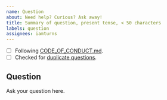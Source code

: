 ```yaml
---
name: Question
about: Need help? Curious? Ask away!
title: Summary of question, present tense, < 50 characters
labels: question
assignees: iamturns
---
```


<!--
Thanks for contributing!
Put an x in the checklist boxes that apply: [X]. You can also fill these out after creating the PR.
If you're unsure about any of them, don't hesitate to ask. We're here to help!
-->

- [ ] Following [CODE_OF_CONDUCT.md](https://github.com/iamturns/create-exposed-app/blob/master/CODE_OF_CONDUCT.md).
- [ ] Checked for [duplicate questions](https://github.com/iamturns/create-exposed-app/issues?q=label%3Aquestion).

## Question

Ask your question here.

